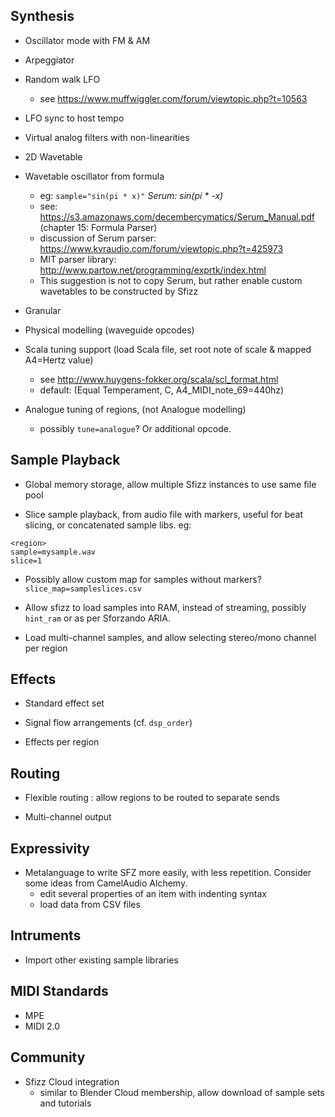 ## Synthesis

- Oscillator mode with FM & AM

- Arpeggiator

- Random walk LFO
  - see https://www.muffwiggler.com/forum/viewtopic.php?t=10563

- LFO sync to host tempo

- Virtual analog filters with non-linearities

- 2D Wavetable

- Wavetable oscillator from formula
  - eg: `sample="sin(pi * x)"` *Serum: sin(pi * -x)*
  - see: https://s3.amazonaws.com/decembercymatics/Serum_Manual.pdf (chapter 15: Formula Parser)
  - discussion of Serum parser: https://www.kvraudio.com/forum/viewtopic.php?t=425973
  - MIT parser library: http://www.partow.net/programming/exprtk/index.html
  - This suggestion is not to copy Serum, but rather enable custom wavetables to be constructed by Sfizz

- Granular

- Physical modelling (waveguide opcodes)

- Scala tuning support (load Scala file, set root note of scale & mapped A4=Hertz value)
  - see http://www.huygens-fokker.org/scala/scl_format.html
  - default: (Equal Temperament, C, A4_MIDI_note_69=440hz)

- Analogue tuning of regions, (not Analogue modelling)
  - possibly `tune=analogue`? Or additional opcode.

## Sample Playback

- Global memory storage, allow multiple Sfizz instances to use same file pool

- Slice sample playback, from audio file with markers, useful for beat slicing, or concatenated sample libs. eg:

```
<region>
sample=mysample.wav
slice=1
```
- Possibly allow custom map for samples without markers?`slice_map=sampleslices.csv`

- Allow sfizz to load samples into RAM, instead of streaming, possibly `hint_ram` or as per Sforzando ARIA.

- Load multi-channel samples, and allow selecting stereo/mono channel per region

## Effects

- Standard effect set

- Signal flow arrangements
  (cf. `dsp_order`)

- Effects per region

## Routing

- Flexible routing : allow regions to be routed to separate sends

- Multi-channel output

## Expressivity

- Metalanguage to write SFZ more easily, with less repetition.
  Consider some ideas from CamelAudio Alchemy.
  - edit several properties of an item with indenting syntax
  - load data from CSV files

## Intruments

- Import other existing sample libraries

## MIDI Standards

- MPE
- MIDI 2.0

## Community

- Sfizz Cloud integration
  - similar to Blender Cloud membership, allow download of sample sets and tutorials